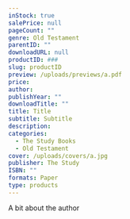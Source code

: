 ```yaml
---
inStock: true
salePrice: null
pageCount: ""
genre: Old Testament
parentID: ""
downloadURL: null
productID: ###
slug: productID
preview: /uploads/previews/a.pdf
price: 
author: 
publishYear: ""
downloadTitle: ""
title: Title
subtitle: Subtitle
description: 
categories:
  - The Study Books
  - Old Testament
cover: /uploads/covers/a.jpg
publisher: The Study
ISBN: ""
formats: Paper
type: products
---
```

A bit about the author